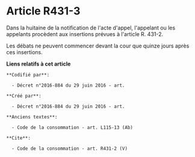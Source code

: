 # Article R431-3

Dans la huitaine de la notification de l'acte d'appel, l'appelant ou les appelants procèdent aux insertions prévues à
l'article R. 431-2. 

Les débats ne peuvent commencer devant la cour que quinze jours après ces insertions.

**Liens relatifs à cet article**

	**Codifié par**:

	  - Décret n°2016-884 du 29 juin 2016 - art.

	**Créé par**:

	  - Décret n°2016-884 du 29 juin 2016 - art.

	**Anciens textes**:

	  - Code de la consommation - art. L115-13 (Ab)

	**Cite**:

	  - Code de la consommation - art. R431-2 (V)
